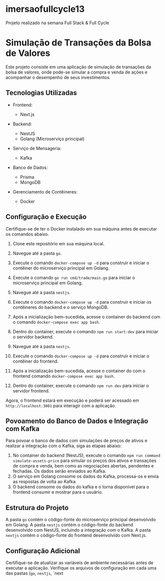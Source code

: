 # imersaofullcycle13
Projeto realizado na semana Full Stack & Full Cycle

# Simulação de Transações da Bolsa de Valores

Este projeto consiste em uma aplicação de simulação de transações da bolsa de valores, onde pode-se simular a compra e venda de ações e acompanhar o desempenho de seus investimentos.

## Tecnologias Utilizadas

- Frontend:
  - Next.js

- Backend:
  - NestJS
  - Golang (Microserviço principal)

- Serviço de Mensageria:
  - Kafka

- Banco de Dados:
  - Prisma
  - MongoDB

- Gerenciamento de Contêineres:
  - Docker

## Configuração e Execução

Certifique-se de ter o Docker instalado em sua máquina antes de executar os comandos abaixo.

1. Clone este repositório em sua máquina local.
2. Navegue até a pasta `go`.
3.  Execute o comando `docker-compose up -d` para construir e iniciar o contêiner do microserviço principal em Golang.
4. Execute o comando `go run cmd/trade/main.go` para iniciar o microserviço principal em Golang.
5. Navegue até a pasta `nestjs`.
6. Execute o comando `docker-compose up -d` para construir e iniciar os contêineres do backend e o serviço MongoDB.
7. Após a inicialização bem-sucedida, acesse o container do backend com o comando `docker-compose exec app bash`.
8. Dentro do container, execute o comando `npm run start:dev` para iniciar o servidor backend.

9. Navegue até a pasta `nextjs`.
10. Execute o comando `docker-compose up -d` para construir e iniciar o contêiner do frontend.
11.  Após a inicialização bem-sucedida, acesse o container do  com o frontend comando `docker-compose exec app bash`.
12.  Dentro do container, execute o comando `npm run dev` para iniciar o servidor frontend.

Agora, o frontend estará em execução e poderá ser acessado em `http://localhost:3001` para interagir com a aplicação.

## Povoamento do Banco de Dados e Integração com Kafka

Para povoar o banco de dados com simulações de preços de ativos e realizar a integração com o Kafka, siga as etapas abaixo:

1. No container do backend (NestJS), execute o comando `npm run command simulate-assets-price` para simular os preços dos ativos e transações de compra e venda, bem como as negociações abertas, pendentes e fechadas. Os dados serão enviados ao Kafka.
2. O serviço em Golang consome os dados do Kafka, processa-os e envia as respostas de volta ao Kafka.
3. O backend consome os dados do kafka e o torna disponível para o frontend consumir e mostrar para o usuário.

## Estrutura do Projeto

A pasta `go` contém o código-fonte do microserviço principal desenvolvido em Golang. A pasta `nestjs` contém o código-fonte do backend desenvolvido com NestJS, incluindo a integração com o Kafka. A pasta `nextjs` contém o código-fonte do frontend desenvolvido com Next.js.

## Configuração Adicional

Certifique-se de atualizar as variáveis de ambiente necessárias antes de executar a aplicação. Verifique os arquivos de configuração em cada uma das pastas (`go`, `nestjs`, `next
